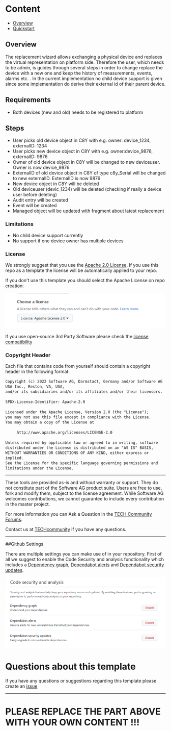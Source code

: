 # Content

- [Overview](#overview)
- [Quickstart](#quickstart)

## Overview

The replacement wizard allows exchanging a physical device and replaces the virtual representation on platform side. Therefore the user, which needs to be admin, is guides through several steps in order to change replace the device with a new one and keep the history of measurements, events, alarms etc. .
In the current implementation no child device support is given since some implementation do derive their external id of their parent device.


## Requirements

- Both devices (new and old) needs to be registered to platform

## Steps

- User picks old device object in C8Y with e.g. owner: device_1234, externalID: 1234
- User picks new device object in C8Y with e.g. owner:device_9876, externalID: 9876
- Owner of old device object in C8Y will be changed to new deviceuser. Owner is now device_9876
- ExternalID of old device object in C8Y of type c8y_Serial will be changed to new externalID. ExternalID is now 9876
- New device object in C8Y will be deleted
- Old deviceuser (devic_1234) will be deleted (checking if really a device user before deleting)
- Audit entry will be created
- Event will be created
- Managed object will be updated with fragment about latest replacement

### Limitations

- No child device support currently
- No support if one device owner has multiple devices

### License
We strongly suggest that you use the [Apache 2.0 License](https://www.apache.org/licenses/LICENSE-2.0).
If you use this repo as a template the license will be automatically applied to your repo.

If you don't use this template you should select the Apache License on repo creation:

![img_2.png](img_2.png)

If you use open-source 3rd Party Software please check the [license compatibility](https://joinup.ec.europa.eu/collection/eupl/solution/joinup-licensing-assistant/jla-compatibility-checker) 

### Copyright Header

Each file that contains code from yourself should contain a copyright header in the following format:
````
Copyright (c) 2022 Software AG, Darmstadt, Germany and/or Software AG USA Inc., Reston, VA, USA,
and/or its subsidiaries and/or its affiliates and/or their licensors.

SPDX-License-Identifier: Apache-2.0

Licensed under the Apache License, Version 2.0 (the "License");
you may not use this file except in compliance with the License.
You may obtain a copy of the License at

     http://www.apache.org/licenses/LICENSE-2.0

Unless required by applicable law or agreed to in writing, software
distributed under the License is distributed on an "AS IS" BASIS,
WITHOUT WARRANTIES OR CONDITIONS OF ANY KIND, either express or implied.
See the License for the specific language governing permissions and
limitations under the License.

````

---

These tools are provided as-is and without warranty or support. They do not constitute part of the Software AG product suite. Users are free to use, fork and modify them, subject to the license agreement. While Software AG welcomes contributions, we cannot guarantee to include every contribution in the master project.

For more information you can Ask a Question in the [TECH Community Forums](https://tech.forums.softwareag.com/tag/Cumulocity-IoT).

Contact us at [TECHcommunity](mailto:Communities@softwareag.com?subject=Github/SoftwareAG) if you have any questions.

---

##Github Settings

There are multiple settings you can make use of in your repository.
First of all we suggest to enable the Code Security and analysis functionality which includes a [Dependency graph](https://docs.github.com/en/code-security/supply-chain-security/understanding-your-software-supply-chain/about-the-dependency-graph), [Dependabot alerts](https://docs.github.com/en/code-security/dependabot/dependabot-alerts/about-dependabot-alerts) and [Dependabot security updates](https://docs.github.com/en/code-security/dependabot/dependabot-security-updates/about-dependabot-security-updates).

![img.png](img.png)

# Questions about this template

If you have any questions or suggestions regarding this template please create an [issue](https://github.com/SoftwareAG/cumulocity-iot-template/issues/new)

---
# PLEASE REPLACE THE PART ABOVE WITH YOUR OWN CONTENT !!!




